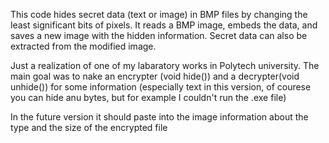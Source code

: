 This code hides secret data (text or image) in BMP files by changing the least significant bits of pixels. 
It reads a BMP image, embeds the data, and saves a new image with the hidden information. 
Secret data can also be extracted from the modified image.

Just a realization of one of my labaratory works in Polytech university. The main goal was to nake an encrypter (void hide()) and a decrypter(void unhide()) for some information 
(especially text in this version, of courese you can hide anu bytes, but for example I couldn't run the .exe file)

In the future version it should paste into the image information about the type and the size of the encrypted file

